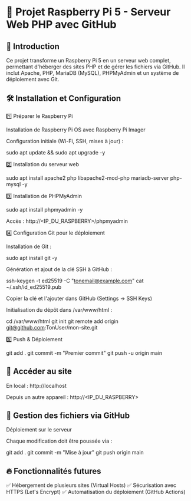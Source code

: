 # 📌 Projet Raspberry Pi 5 - Serveur Web PHP avec GitHub

## 🌟 Introduction

Ce projet transforme un Raspberry Pi 5 en un serveur web complet, permettant d'héberger des sites PHP et de gérer les fichiers via GitHub. Il inclut Apache, PHP, MariaDB (MySQL), PHPMyAdmin et un système de déploiement avec Git.

## 🛠️ Installation et Configuration

1️⃣ Préparer le Raspberry Pi

Installation de Raspberry Pi OS avec Raspberry Pi Imager

Configuration initiale (Wi-Fi, SSH, mises à jour) :

sudo apt update && sudo apt upgrade -y

2️⃣ Installation du serveur web

sudo apt install apache2 php libapache2-mod-php mariadb-server php-mysql -y

3️⃣ Installation de PHPMyAdmin

sudo apt install phpmyadmin -y

Accès : http://<IP_DU_RASPBERRY>/phpmyadmin

4️⃣ Configuration Git pour le déploiement

Installation de Git :

sudo apt install git -y

Génération et ajout de la clé SSH à GitHub :

ssh-keygen -t ed25519 -C "tonemail@example.com"
cat ~/.ssh/id_ed25519.pub

Copier la clé et l'ajouter dans GitHub (Settings → SSH Keys)

Initialisation du dépôt dans /var/www/html :

cd /var/www/html
git init
git remote add origin git@github.com:TonUser/mon-site.git

5️⃣ Push & Déploiement

git add .
git commit -m "Premier commit"
git push -u origin main

## 🚀 Accéder au site

En local : http://localhost

Depuis un autre appareil : http://<IP_DU_RASPBERRY>

## 📂 Gestion des fichiers via GitHub

Déploiement sur le serveur

Chaque modification doit être poussée via :

git add .
git commit -m "Mise à jour"
git push origin main

## 🔥 Fonctionnalités futures

✅ Hébergement de plusieurs sites (Virtual Hosts)
✅ Sécurisation avec HTTPS (Let's Encrypt)
✅ Automatisation du déploiement (GitHub Actions)
